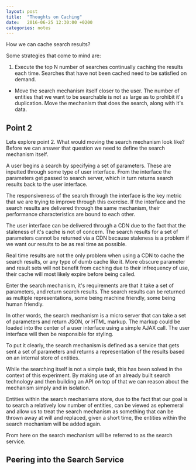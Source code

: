 ```yaml
---
layout: post
title:  "Thoughts on Caching"
date:   2016-06-25 12:30:00 +0200
categories: notes
---
```


How we can cache search results?

Some strategies that come to mind are:
1. Execute the top N number of searches continually caching the results each time. Searches that have not been cached need to be satisfied on demand.
- Move the search mechanism itself closer to the user. The number of entities that we want to be searchable is not as large as to prohibit it's duplication. Move the mechanism that does the search, along with it's data.

## Point 2

Lets explore point 2. What would moving the search mechanism look like? Before we can answer that question we need to define the search mechanism itself.

A user begins a search by specifying a set of parameters. These are inputted through some type of user interface. From the interface the parameters get passed to search server, which in turn returns search results back to the user interface.

The responsiveness of the search through the interface is the key metric that we are trying to improve through this exercise. If the interface and the search results are delivered through the same mechanism, their performance characteristics are bound to each other. 

The user interface can be delivered through a CDN due to the fact that the staleness of it's cache is not of concern. The search results for a set of parameters cannot be returned via a CDN because staleness is a problem if we want our results to be as real time as possible.

Real time results are not the only problem when using a CDN to cache the search results, or any type of dumb cache like it. More obscure parameter and result sets will not benefit from caching due to their infrequency of use, their cache will most likely expire before being called.

Enter the search mechanism, it's requirements are that it take a set of parameters, and return search results. The search results can be returned as multiple representations, some being machine friendly, some being human friendly.

In other words, the search mechanism is a micro server that can take a set of parameters and return JSON, or HTML markup. The markup could be loaded into the center of a user interface using a simple AJAX call. The user interface will then be responsible for styling.

To put it clearly, the search mechanism is defined as a service that gets sent a set of parameters and returns a representation of the results based on an internal store of entities.

While the searching itself is not a simple task, this has been solved in the context of this experiment. By making use of an already built search technology and then building an API on top of that we can reason about the mechanism simply and in isolation.

Entities within the search mechanisms store, due to the fact that our goal is to search a relatively low number of entities, can be viewed as ephemeral and allow us to treat the search mechanism as something that can be thrown away at will and replaced, given a short time, the entities within the search mechanism will be added again.

From here on the search mechanism will be referred to as the search service. 

## Peering into the Search Service
